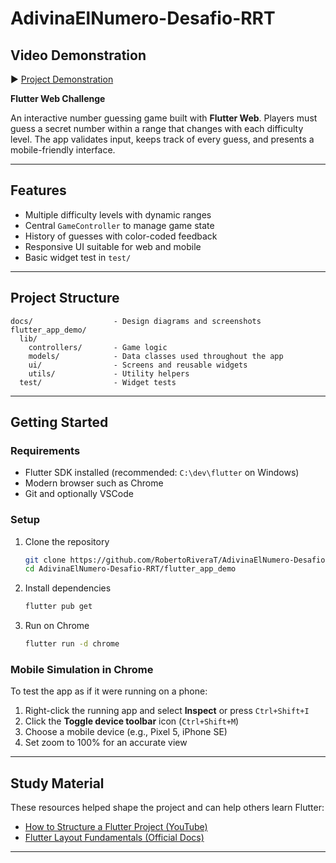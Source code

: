 # AdivinaElNumero-Desafio-RRT  

## Video Demonstration

▶️ [Project Demonstration](https://drive.google.com/file/d/1yknblM6vfuxDzgTI5FADm1ckjAiY3YUX/view?usp=sharing)

**Flutter Web Challenge**

An interactive number guessing game built with **Flutter Web**. Players must guess a secret number within a range that changes with each difficulty level. The app validates input, keeps track of every guess, and presents a mobile-friendly interface.

---

## Features

- Multiple difficulty levels with dynamic ranges  
- Central `GameController` to manage game state  
- History of guesses with color-coded feedback  
- Responsive UI suitable for web and mobile  
- Basic widget test in `test/`

---

## Project Structure

```text
docs/                  - Design diagrams and screenshots
flutter_app_demo/
  lib/
    controllers/       - Game logic
    models/            - Data classes used throughout the app
    ui/                - Screens and reusable widgets
    utils/             - Utility helpers
  test/                - Widget tests
```

---

## Getting Started

### Requirements

- Flutter SDK installed (recommended: `C:\dev\flutter` on Windows)  
- Modern browser such as Chrome  
- Git and optionally VSCode  

### Setup

1. Clone the repository

   ```bash
   git clone https://github.com/RobertoRiveraT/AdivinaElNumero-Desafio-RRT.git
   cd AdivinaElNumero-Desafio-RRT/flutter_app_demo
   ```

2. Install dependencies

   ```bash
   flutter pub get
   ```

3. Run on Chrome

   ```bash
   flutter run -d chrome
   ```

### Mobile Simulation in Chrome

To test the app as if it were running on a phone:

1. Right-click the running app and select **Inspect** or press `Ctrl+Shift+I`  
2. Click the **Toggle device toolbar** icon (`Ctrl+Shift+M`)  
3. Choose a mobile device (e.g., Pixel 5, iPhone SE)  
4. Set zoom to 100% for an accurate view  

---

## Study Material

These resources helped shape the project and can help others learn Flutter:

- [How to Structure a Flutter Project (YouTube)](https://www.youtube.com/watch?v=8sAyPDLorek&t=3s)  
- [Flutter Layout Fundamentals (Official Docs)](https://docs.flutter.dev/get-started/fundamentals/layout#understanding-layout-in-flutter)

---


